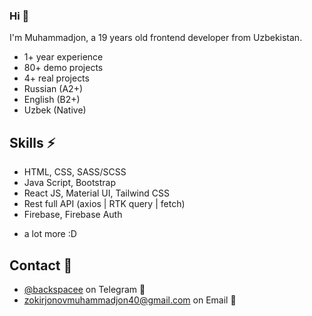 ### Hi 👋

I'm Muhammadjon, a 19 years old frontend developer from Uzbekistan.

- 1+ year experience
- 80+ demo projects
- 4+ real projects
- Russian (A2+)
- English (B2+)
- Uzbek (Native)

## Skills ⚡

- HTML, CSS, SASS/SCSS
- Java Script, Bootstrap
- React JS, Material UI, Tailwind CSS
- Rest full API (axios | RTK query | fetch)
- Firebase, Firebase Auth

* a lot more :D

## Contact 📲

- [@backspacee](https://t.me/backspacee/) on Telegram 💬
- [zokirjonovmuhammadjon40@gmail.com](https://mail.google.com/) on Email 📧
